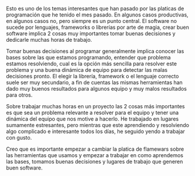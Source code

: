 Esto es uno de los temas interesantes que han pasado por las platicas de programación que he tenido el mes pasado. En algunos casos productivas, en algunos casos no, pero siempre es un punto central. El software no sucede por lenguajes, frameworks o librerías por arte de magia, crear buen software implica 2 cosas muy importantes tomar buenas decisiones y dedicarle muchas horas de trabajo.

Tomar buenas decisiones al programar generalmente implica conocer las bases sobre las que estamos programando, entender que problema estamos resolviendo, cual es la opción más sencilla para resolver este problema y una buena dinámica de equipo para detectar las malas decisiones pronto. El elegir la librería, framework o el lenguaje correcto suele ser muy secundario, a fin de cuentas las mismas herramientas han dado muy buenos resultados para algunos equipo y muy malos resultados para otros.

Sobre trabajar muchas horas en un proyecto las 2 cosas más importantes es que sea un problema relevante a resolver para el equipo y tener una dinámica del equipo que nos motive a hacerlo. He trabajado en lugares sumamente estresantes, pero mientras que este aprendiendo y resolviendo algo complicado e interesante todos los días, he seguido yendo a trabajar con gusto.

Creo que es importante empezar a cambiar la platica de flamewars sobre las herramientas que usamos y empezar a trabajar en como aprendemos las bases, tomamos buenas decisiones y lugares de trabajo que generen buen software.